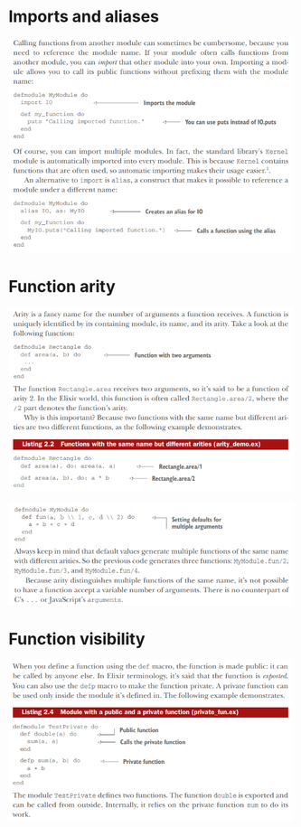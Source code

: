 # Imports and aliases

![img_3.png](img_3.png)

# Function arity

![img.png](img.png)

![img_1.png](img_1.png)

# Function visibility

![img_2.png](img_2.png)

